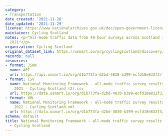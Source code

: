 ```yaml
---
category:
- Transportation
date_created: '2021-11-26'
date_updated: '2021-11-29'
license: https://www.nationalarchives.gov.uk/doc/open-government-licence/version/3/
maintainer: Cycling Scotland
notes: <p>"All-mode traffic data from 48-hour surveys across Scotland in September
  2021"</p>
organization: Cycling Scotland
original_dataset_link: https://usmart.io/org/cyclingscotland/discovery/discovery-view-detail/2313c4cf-ea8f-4974-98d1-50476db791cd
records: null
resources:
- format: JSON
  name: API
  url: https://api.usmart.io/org/d1b773fa-d2bd-4830-b399-ecfd18e832f3/fb61ca7d-ac26-486d-9948-48acebdc6a1d/5/urql
- format: CSV
  name: National Monitoring Framework - all-mode traffic survey results September
    2021 - Cycling Scotland (2).csv
  url: https://data.usmart.io/org/d1b773fa-d2bd-4830-b399-ecfd18e832f3/resource?resourceGUID=51a4c9f3-68fb-443b-b67e-666bc21fefaf
- format: XML
  name: National Monitoring Framework - all-mode traffic survey results September
    2021 - Cycling Scotland.xml
  url: https://data.usmart.io/org/d1b773fa-d2bd-4830-b399-ecfd18e832f3/resource?resourceGUID=f8dbd8bf-91e7-4ae7-9d0d-38f1e0ef63e1
schema: default
title: National Monitoring Framework - all-mode traffic survey results September 2021
  - Cycling Scotland
---
```

